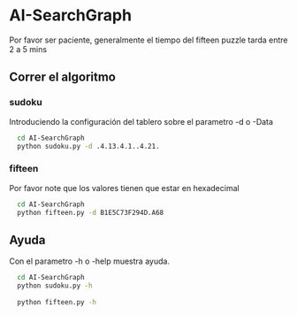 # AI-SearchGraph

Por favor ser paciente, generalmente el tiempo del fifteen puzzle tarda entre 2 a 5 mins

## Correr el algoritmo
### sudoku
Introduciendo la configuración del tablero sobre el parametro -d o -Data
``` bash
  cd AI-SearchGraph
  python sudoku.py -d .4.13.4.1..4.21.
```

### fifteen
Por favor note que los valores tienen que estar en hexadecimal
``` bash
  cd AI-SearchGraph
  python fifteen.py -d B1E5C73F294D.A68
```

## Ayuda
Con el parametro -h o -help muestra ayuda.
``` bash
  cd AI-SearchGraph
  python sudoku.py -h
  
  python fifteen.py -h
```
